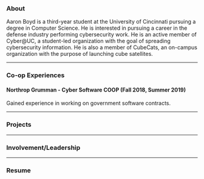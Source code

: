### About

Aaron Boyd is a third-year student at the University of Cincinnati pursuing a degree in Computer Science. He is interested in pursuing a career in the defense industry performing cybersecurity work. He is an active member of Cyber@UC, a student-led organization with the goal of spreading cybersecurity information. He is also a member of CubeCats, an on-campus organization with the purpose of launching cube satellites.

---

### Co-op Experiences

#### Northrop Grumman - Cyber Software COOP (Fall 2018, Summer 2019)
Gained experience in working on government software contracts.

---

### Projects

---

### Involvement/Leadership

---

### Resume
